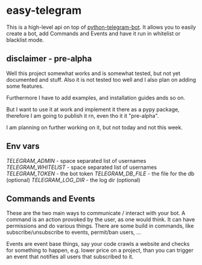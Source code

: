 # easy-telegram

This is a high-level api on top of [python-telegram-bot](https://github.com/python-telegram-bot/python-telegram-bot).
It allows you to easily create a bot, add Commands and Events and have it run in whitelist or blacklist mode.

## disclaimer - pre-alpha

Well this project somewhat works and is somewhat tested, but not yet documented and stuff.
Also it is not tested too well and I also plan on adding some features.

Furthermore I have to add examples, and installation guides ands so on.

But I want to use it at work and implement it there as a pypy package, therefore I am going to publish it rn, even tho it it "pre-alpha".

I am planning on further working on it, but not today and not this week.

## Env vars

_TELEGRAM_ADMIN_ - space separated list of usernames
_TELEGRAM_WHITELIST_ - space separated list of usernames
_TELEGRAM_TOKEN_ - the bot token
_TELEGRAM_DB_FILE_ - the file for the db (optional)
_TELEGRAM_LOG_DIR_ - the log dir (optional)

## Commands and Events

These are the two main ways to communicate / interact with your bot. A command is an action provoked by the user, as one would think.
It can have permissions and do various things. There are some build in commands, like subscribe/unsubscribe to events, permit/ban users, ...

Events are event base things, say your code crawls a website and checks for something to happen, e.g. lower price on a project,
than you can trigger an event that notifies all users that subscribed to it.

